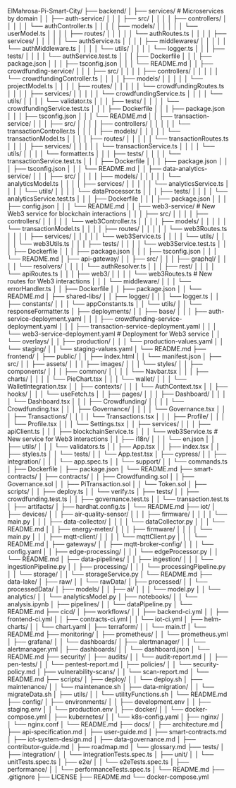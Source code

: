 ElMahrosa-Pi-Smart-City/
├── backend/
│   ├── services/                          # Microservices by domain
│   │   ├── auth-service/
│   │   │   ├── src/
│   │   │   │   ├── controllers/
│   │   │   │   │   └── authController.ts
│   │   │   │   ├── models/
│   │   │   │   │   └── userModel.ts
│   │   │   │   ├── routes/
│   │   │   │   │   └── authRoutes.ts
│   │   │   │   ├── services/
│   │   │   │   │   └── authService.ts
│   │   │   │   ├── middlewares/
│   │   │   │   │   └── authMiddleware.ts
│   │   │   │   └── utils/
│   │   │   │       └── logger.ts
│   │   │   ├── tests/
│   │   │   │   └── authService.test.ts
│   │   │   ├── Dockerfile
│   │   │   ├── package.json
│   │   │   ├── tsconfig.json
│   │   │   └── README.md
│   │   ├── crowdfunding-service/
│   │   │   ├── src/
│   │   │   │   ├── controllers/
│   │   │   │   │   └── crowdfundingController.ts
│   │   │   │   ├── models/
│   │   │   │   │   └── projectModel.ts
│   │   │   │   ├── routes/
│   │   │   │   │   └── crowdfundingRoutes.ts
│   │   │   │   ├── services/
│   │   │   │   │   └── crowdfundingService.ts
│   │   │   │   └── utils/
│   │   │   │       └── validator.ts
│   │   │   ├── tests/
│   │   │   │   └── crowdfundingService.test.ts
│   │   │   ├── Dockerfile
│   │   │   ├── package.json
│   │   │   ├── tsconfig.json
│   │   │   └── README.md
│   │   ├── transaction-service/
│   │   │   ├── src/
│   │   │   │   ├── controllers/
│   │   │   │   │   └── transactionController.ts
│   │   │   │   ├── models/
│   │   │   │   │   └── transactionModel.ts
│   │   │   │   ├── routes/
│   │   │   │   │   └── transactionRoutes.ts
│   │   │   │   ├── services/
│   │   │   │   │   └── transactionService.ts
│   │   │   │   └── utils/
│   │   │   │       └── formatter.ts
│   │   │   ├── tests/
│   │   │   │   └── transactionService.test.ts
│   │   │   ├── Dockerfile
│   │   │   ├── package.json
│   │   │   ├── tsconfig.json
│   │   │   └── README.md
│   │   ├── data-analytics-service/
│   │   │   ├── src/
│   │   │   │   ├── models/
│   │   │   │   │   └── analyticsModel.ts
│   │   │   │   ├── services/
│   │   │   │   │   └── analyticsService.ts
│   │   │   │   └── utils/
│   │   │   │       └── dataProcessor.ts
│   │   │   ├── tests/
│   │   │   │   └── analyticsService.test.ts
│   │   │   ├── Dockerfile
│   │   │   ├── package.json
│   │   │   ├── config.json
│   │   │   └── README.md
│   │   ├── web3-service/                     # New Web3 service for blockchain interactions
│   │   │   ├── src/
│   │   │   │   ├── controllers/
│   │   │   │   │   └── web3Controller.ts
│   │   │   │   ├── models/
│   │   │   │   │   └── transactionModel.ts
│   │   │   │   ├── routes/
│   │   │   │   │   └── web3Routes.ts
│   │   │   │   ├── services/
│   │   │   │   │   └── web3Service.ts
│   │   │   │   └── utils/
│   │   │   │       └── web3Utils.ts
│   │   │   ├── tests/
│   │   │   │   └── web3Service.test.ts
│   │   │   ├── Dockerfile
│   │   │   ├── package.json
│   │   │   ├── tsconfig.json
│   │   │   └── README.md
│   ├── api-gateway/
│   │   ├── src/
│   │   │   ├── graphql/
│   │   │   │   └── resolvers/
│   │   │   │       └── authResolver.ts
│   │   │   ├── rest/
│   │   │   │   └── apiRoutes.ts
│   │   │   ├── web3/
│   │   │   │   └── web3Routes.ts            # New routes for Web3 interactions
│   │   │   └── middleware/
│   │   │       └── errorHandler.ts
│   │   ├── Dockerfile
│   │   ├── package.json
│   │   └── README.md
│   ├── shared-libs/
│   │   ├── logger/
│   │   │   └── logger.ts
│   │   ├── constants/
│   │   │   └── appConstants.ts
│   │   └── utils/
│   │       └── responseFormatter.ts
│   ├── deployments/
│   │   ├── base/
│   │   │   ├── auth-service-deployment.yaml
│   │   │   ├── crowdfunding-service-deployment.yaml
│   │   │   ├── transaction-service-deployment.yaml
│   │   │   └── web3-service-deployment.yaml  # Deployment for Web3 service
│   │   └── overlays/
│   │       ├── production/
│   │       │   └── production-values.yaml
│   │       └── staging/
│   │           └── staging-values.yaml
│   └── README.md
├── frontend/
│   ├── public/
│   │   ├── index.html
│   │   └── manifest.json
│   ├── src/
│   │   ├── assets/
│   │   │   ├── images/
│   │   │   └── styles/
│   │   ├── components/
│   │   │   ├── common/
│   │   │   │   └── Navbar.tsx
│   │   │   ├── charts/
│   │   │   │   └── PieChart.tsx
│   │   │   └── wallet/
│   │   │       └── WalletIntegration.tsx
│   │   ├── contexts/
│   │   │   └── AuthContext.tsx
│   │   ├── hooks/
│   │   │   └── useFetch.ts
│   │   ├── pages/
│   │   │   ├── Dashboard/
│   │   │   │   └── Dashboard.tsx
│   │   │   ├── Crowdfunding/
│   │   │   │   └── Crowdfunding.tsx
│   │   │   ├── Governance/
│   │   │   │   └── Governance.tsx
│   │   │   ├── Transactions/
│   │   │   │   └── Transactions.tsx
│   │   │   ├── Profile/
│   │   │   │   └── Profile.tsx
│   │   │   └── Settings.tsx
│   │   ├── services/
│   │   │   ├── apiClient.ts
│   │   │   ├── blockchainService.ts
│   │   │   └── web3Service.ts                # New service for Web3 interactions
│   │   ├── i18n/
│   │   │   └── en.json
│   │   ├── utils/
│   │   │   └── validators.ts
│   │   ├── App.tsx
│   │   ├── index.tsx
│   │   ├── styles.ts
│   │   └── tests/
│   │       └── App.test.tsx
│   ├── cypress/
│   │   ├── integration/
│   │   │   └── app.spec.ts
│   │   └── support/
│   │       └── commands.ts
│   ├── Dockerfile
│   ├── package.json
│   └── README.md
├── smart-contracts/
│   ├── contracts/
│   │   ├── Crowdfunding.sol
│   │   ├── Governance.sol
│   │   ├── PiTransaction.sol
│   │   └── Token.sol
│   ├── scripts/
│   │   ├── deploy.ts
│   │   └── verify.ts
│   ├── tests/
│   │   ├── crowdfunding.test.ts
│   │   ├── governance.test.ts
│   │   └── transaction.test.ts
│   ├── artifacts/
│   ├── hardhat.config.ts
│   └── README.md
├── iot/
│   ├── devices/
│   │   ├── air-quality-sensor/
│   │   │   ├── firmware/
│   │   │   │   └── main.py
│   │   │   ├── data-collector/
│   │   │   │   └── dataCollector.py
│   │   │   └── README.md
│   │   ├── energy-meter/
│   │   │   ├── firmware/
│   │   │   │   └── main.py
│   │   │   ├── mqtt-client/
│   │   │   │   └── mqttClient.py
│   │   │   └── README.md
│   ├── gateways/
│   │   ├── mqtt-broker-config/
│   │   │   └── config.yaml
│   │   ├── edge-processing/
│   │   │   └── edgeProcessor.py
│   │   └── README.md
│   ├── data-pipelines/
│   │   ├── ingestion/
│   │   │   └── ingestionPipeline.py
│   │   ├── processing/
│   │   │   └── processingPipeline.py
│   │   └── storage/
│   │       └── storageService.py
│   └── README.md
├── data-lake/
│   ├── raw/
│   │   └── rawData/
│   ├── processed/
│   │   └── processedData/
│   ├── models/
│   │   ├── ai/
│   │   │   └── model.py
│   │   └── analytics/
│   │       └── analyticsModel.py
│   ├── notebooks/
│   │   └── analysis.ipynb
│   ├── pipelines/
│   │   └── dataPipeline.py
│   └── README.md
├── cicd/
│   ├── workflows/
│   │   ├── backend-ci.yml
│   │   ├── frontend-ci.yml
│   │   ├── contracts-ci.yml
│   │   └── iot-ci.yml
│   ├── helm-charts/
│   │   └── chart.yaml
│   ├── terraform/
│   │   └── main.tf
│   └── README.md
├── monitoring/
│   ├── prometheus/
│   │   └── prometheus.yml
│   ├── grafana/
│   │   └── dashboards/
│   ├── alertmanager/
│   │   └── alertmanager.yml
│   ├── dashboards/
│   │   └── dashboard.json
│   └── README.md
├── security/
│   ├── audits/
│   │   └── audit-report.md
│   │   ├── pen-tests/
│   │   └── pentest-report.md
│   ├── policies/
│   │   └── security-policy.md
│   ├── vulnerability-scans/
│   │   └── scan-report.md
│   └── README.md
├── scripts/
│   ├── deploy/
│   │   └── deploy.sh
│   ├── maintenance/
│   │   └── maintenance.sh
│   ├── data-migration/
│   │   └── migrateData.sh
│   ├── utils/
│   │   └── utilityFunctions.sh
│   └── README.md
├── config/
│   ├── environments/
│   │   ├── development.env
│   │   ├── staging.env
│   │   └── production.env
│   ├── docker/
│   │   └── docker-compose.yml
│   ├── kubernetes/
│   │   └── k8s-config.yaml
│   ├── nginx/
│   │   └── nginx.conf
│   └── README.md
├── docs/
│   ├── architecture.md
│   ├── api-specification.md
│   ├── user-guide.md
│   ├── smart-contracts.md
│   ├── iot-system-design.md
│   ├── data-governance.md
│   ├── contributor-guide.md
│   ├── roadmap.md
│   └── glossary.md
├── tests/
│   ├── integration/
│   │   └── integrationTests.spec.ts
│   ├── unit/
│   │   └── unitTests.spec.ts
│   ├── e2e/
│   │   └── e2eTests.spec.ts
│   ├── performance/
│   │   └── performanceTests.spec.ts
│   └── README.md
├── .gitignore
├── LICENSE
├── README.md
└── docker-compose.yml
